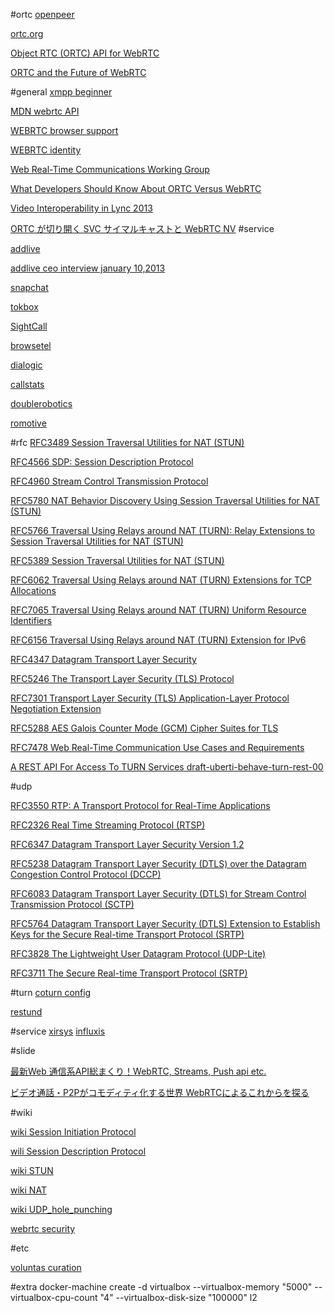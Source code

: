 #ortc
[openpeer](http://openpeer.org/)

[ortc.org](http://ortc.org/)

[Object RTC (ORTC) API for WebRTC](http://ortc.org/wp-content/uploads/2014/04/ortc.html)

[ORTC and the Future of WebRTC](http://www.infoq.com/news/2014/08/ortc-webrtc)

#general
[xmpp beginner](http://www.im-net.org/sp/xmpp/)

[MDN webrtc API](https://developer.mozilla.org/en-US/docs/Web/API/WebRTC_API)

[WEBRTC browser support](http://iswebrtcreadyyet.com/)

[WEBRTC identity](https://www.terena.org/activities/tf-webrtc/meeting2/slides/20150519-webrtc-identity.pdf)

[Web Real-Time Communications Working Group](http://www.w3.org/2011/04/webrtc/)

[What Developers Should Know About ORTC Versus WebRTC](http://www.programmableweb.com/news/what-developers-should-know-about-ortc-versus-webrtc/analysis/2015/10/12)

[Video Interoperability in Lync 2013](http://blog.schertz.name/2012/07/video-interoperability-in-lync-2013/)

[ORTC が切り開く SVC サイマルキャストと WebRTC NV](http://jxck.hatenablog.com/entry/ortc-to-webrtcnv)
#service

[addlive](http://www.addlive.com/)

[addlive ceo interview january 10,2013](https://bloggeek.me/addlive-interview/)

[snapchat](https://www.snapchat.com/)

[tokbox](https://tokbox.com/)

[SightCall](http://www.sightcall.com/about/)

[browsetel](https://www.browsetel.com/)

[dialogic](http://www.dialogic.com/)

[callstats](http://www.callstats.io/)

[doublerobotics](http://www.doublerobotics.com/)

[romotive](https://www.crunchbase.com/organization/romotive#/entity)

#rfc
[RFC3489 Session Traversal Utilities for NAT (STUN)](https://tools.ietf.org/html/rfc5389)

[RFC4566 SDP: Session Description Protocol](https://tools.ietf.org/html/rfc4566)

[RFC4960 Stream Control Transmission Protocol](https://tools.ietf.org/html/rfc4960)

[RFC5780 NAT Behavior Discovery Using Session Traversal Utilities for NAT (STUN)](https://tools.ietf.org/html/rfc5780)

[RFC5766 Traversal Using Relays around NAT (TURN): Relay Extensions to Session Traversal Utilities for NAT (STUN)](http://tools.ietf.org/html/rfc5766)

[RFC5389 Session Traversal Utilities for NAT (STUN)](https://tools.ietf.org/html/rfc5389)

[RFC6062 Traversal Using Relays around NAT (TURN) Extensions for TCP Allocations](https://tools.ietf.org/html/rfc6062)

[RFC7065 Traversal Using Relays around NAT (TURN) Uniform Resource Identifiers](https://tools.ietf.org/html/rfc7065)

[RFC6156 Traversal Using Relays around NAT (TURN) Extension for IPv6](https://tools.ietf.org/html/rfc6156)

[RFC4347 Datagram Transport Layer Security](https://tools.ietf.org/html/rfc4347)

[RFC5246 The Transport Layer Security (TLS) Protocol](https://tools.ietf.org/html/rfc5246)

[RFC7301 Transport Layer Security (TLS) Application-Layer Protocol Negotiation Extension](https://tools.ietf.org/html/rfc7301)

[RFC5288 AES Galois Counter Mode (GCM) Cipher Suites for TLS](https://tools.ietf.org/html/rfc5288)

[RFC7478 Web Real-Time Communication Use Cases and Requirements](https://tools.ietf.org/html/rfc7478)

[A REST API For Access To TURN Services draft-uberti-behave-turn-rest-00](http://tools.ietf.org/html/draft-uberti-behave-turn-rest-00)

#udp

[RFC3550 RTP: A Transport Protocol for Real-Time Applications](https://www.ietf.org/rfc/rfc3550.txt)

[RFC2326 Real Time Streaming Protocol (RTSP)](https://www.ietf.org/rfc/rfc2326.txt)

[RFC6347 Datagram Transport Layer Security Version 1.2](https://tools.ietf.org/html/rfc6347)

[RFC5238 Datagram Transport Layer Security (DTLS) over the Datagram Congestion Control Protocol (DCCP)](https://tools.ietf.org/html/rfc5238)

[RFC6083 Datagram Transport Layer Security (DTLS) for Stream Control Transmission Protocol (SCTP)](https://tools.ietf.org/html/rfc6083)

[RFC5764 Datagram Transport Layer Security (DTLS) Extension to Establish Keys for the Secure Real-time Transport Protocol (SRTP)](https://tools.ietf.org/html/rfc5764)

[RFC3828 The Lightweight User Datagram Protocol (UDP-Lite)](https://tools.ietf.org/html/rfc3828)

[RFC3711 The Secure Real-time Transport Protocol (SRTP)](https://tools.ietf.org/html/rfc3711)

#turn
[coturn config](https://github.com/coturn/coturn/blob/master/examples/etc/turnserver.conf)

[restund](http://creytiv.com/restund.html)


#service
[xirsys](http://xirsys.com/)
[influxis](http://influxis.com/)

#slide

[最新Web 通信系API総まくり！WebRTC, Streams, Push api etc.](http://sssslide.com/www.slideshare.net/KensakuKOMATSU/web-apiwebrtc-streams-push-api-etc)

[ビデオ通話・P2Pがコモディティ化する世界 WebRTCによるこれからを探る](http://sssslide.com/www.slideshare.net/KensakuKOMATSU/p2p-webrtc)

#wiki

[wiki Session Initiation Protocol](https://ja.wikipedia.org/wiki/Session_Initiation_Protocol)

[wili Session Description Protocol](https://en.wikipedia.org/wiki/Session_Description_Protocol)

[wiki STUN](https://en.wikipedia.org/wiki/STUN)

[wiki NAT](https://en.wikipedia.org/wiki/Network_address_translation)

[wiki UDP_hole_punching](https://en.wikipedia.org/wiki/UDP_hole_punching)

[webrtc security](http://webrtc-security.github.io/index.html)

#etc

[voluntas curation](http://qiita.com/voluntas/items/63cb73e4c9373e726a34)



#extra
docker-machine create -d virtualbox --virtualbox-memory "5000" --virtualbox-cpu-count "4" --virtualbox-disk-size "100000" l2